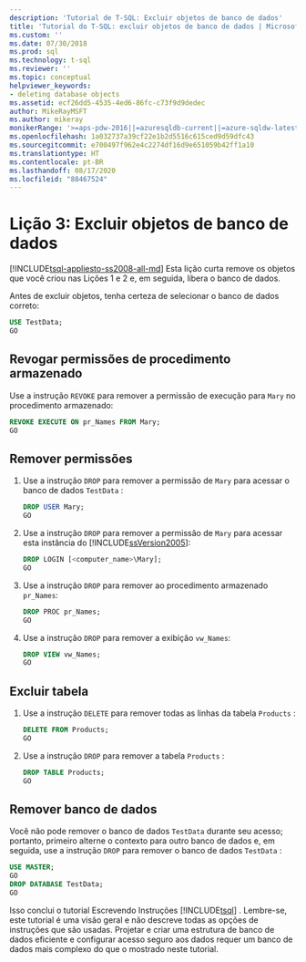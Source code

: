 ```yaml
---
description: 'Tutorial de T-SQL: Excluir objetos de banco de dados'
title: 'Tutorial do T-SQL: excluir objetos de banco de dados | Microsoft Docs'
ms.custom: ''
ms.date: 07/30/2018
ms.prod: sql
ms.technology: t-sql
ms.reviewer: ''
ms.topic: conceptual
helpviewer_keywords:
- deleting database objects
ms.assetid: ecf26dd5-4535-4ed6-86fc-c73f9d9dedec
author: MikeRayMSFT
ms.author: mikeray
monikerRange: '>=aps-pdw-2016||=azuresqldb-current||=azure-sqldw-latest||>=sql-server-2016||=sqlallproducts-allversions||>=sql-server-linux-2017||=azuresqldb-mi-current'
ms.openlocfilehash: 1a032737a39cf22e1b2d5516c615ced9d59dfc43
ms.sourcegitcommit: e700497f962e4c2274df16d9e651059b42ff1a10
ms.translationtype: HT
ms.contentlocale: pt-BR
ms.lasthandoff: 08/17/2020
ms.locfileid: "88467524"
---
```

# <a name="lesson-3-delete-database-objects"></a>Lição 3: Excluir objetos de banco de dados
[!INCLUDE[tsql-appliesto-ss2008-all-md](../includes/tsql-appliesto-ss2008-all-md.md)]
Esta lição curta remove os objetos que você criou nas Lições 1 e 2 e, em seguida, libera o banco de dados.  
  
Antes de excluir objetos, tenha certeza de selecionar o banco de dados correto:
  
  ```sql  
  USE TestData;  
  GO  
  ```  

## <a name="revoke-stored-procedure-permissions"></a>Revogar permissões de procedimento armazenado
  
Use a instrução `REVOKE` para remover a permissão de execução para `Mary` no procedimento armazenado:
  
  ```sql  
  REVOKE EXECUTE ON pr_Names FROM Mary;  
  GO  
  ```  
  
## <a name="drop-permissions"></a>Remover permissões

1. Use a instrução `DROP` para remover a permissão de `Mary` para acessar o banco de dados `TestData` :
  
   ```sql  
   DROP USER Mary;  
   GO  
   ```  


2. Use a instrução `DROP` para remover a permissão de `Mary` para acessar esta instância do [!INCLUDE[ssVersion2005](../includes/ssversion2005-md.md)]:
  
   ```sql  
   DROP LOGIN [<computer_name>\Mary];  
   GO   
   ```  
  
3. Use a instrução `DROP` para remover ao procedimento armazenado `pr_Names`:  
  
   ```sql  
   DROP PROC pr_Names;  
   GO   
   ```  
  
4. Use a instrução `DROP` para remover a exibição `vw_Names`:  
  
   ```sql  
   DROP VIEW vw_Names;  
   GO  
   ```  

## <a name="delete-table"></a>Excluir tabela
  
1. Use a instrução `DELETE` para remover todas as linhas da tabela `Products` :  
  
    ```sql  
    DELETE FROM Products;  
    GO  
    ```  
  
2.  Use a instrução `DROP` para remover a tabela `Products` :  
  
    ```sql  
    DROP TABLE Products;  
    GO    
    ```  

## <a name="remove-database"></a>Remover banco de dados
  
Você não pode remover o banco de dados `TestData` durante seu acesso; portanto, primeiro alterne o contexto para outro banco de dados e, em seguida, use a instrução `DROP` para remover o banco de dados `TestData` :  
  
  ```sql  
  USE MASTER;  
  GO  
  DROP DATABASE TestData;  
  GO   
  ```  
  
Isso conclui o tutorial Escrevendo Instruções [!INCLUDE[tsql](../includes/tsql-md.md)] . Lembre-se, este tutorial é uma visão geral e não descreve todas as opções de instruções que são usadas. Projetar e criar uma estrutura de banco de dados eficiente e configurar acesso seguro aos dados requer um banco de dados mais complexo do que o mostrado neste tutorial.  

  
  
